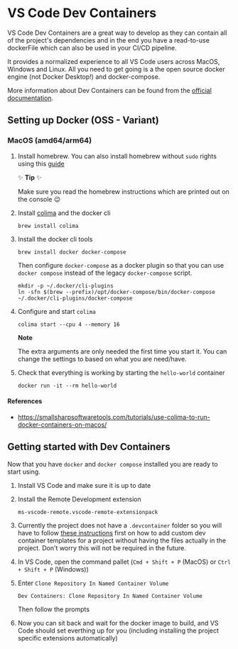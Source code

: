 # VS Code Dev Containers

VS Code Dev Containers are a great way to develop as they can contain all of the project's dependencies and in the end you have a read-to-use dockerFile which can also be used in your CI/CD pipeline.

It provides a normalized experience to all VS Code users across MacOS, Windows and Linux. All you need to get going is a the open source docker engine (not Docker Desktop!) and docker-compose.

More information about Dev Containers can be found from the [official documentation](https://code.visualstudio.com/docs/devcontainers/containers).

## Setting up Docker (OSS - Variant)

### MacOS (amd64/arm64)

1. Install homebrew. You can also install homebrew without `sudo` rights using this [guide](https://docs.brew.sh/Installation#untar-anywhere-unsupported)

    ✨ **Tip** ✨

    Make sure you read the homebrew instructions which are printed out on the console 😉

2. Install [colima](https://github.com/abiosoft/colima) and the docker cli

    ```
    brew install colima
    ```

3. Install the docker cli tools

    ```
    brew install docker docker-compose
    ```

    Then configure `docker-compose` as a docker plugin so that you can use `docker compose` instead of the legacy `docker-compose` script.

    ```
    mkdir -p ~/.docker/cli-plugins
    ln -sfn $(brew --prefix)/opt/docker-compose/bin/docker-compose ~/.docker/cli-plugins/docker-compose
    ```

4. Configure and start `colima`

    ```
    colima start --cpu 4 --memory 16
    ```

    **Note**

    The extra arguments are only needed the first time you start it. You can change the settings to based on what you are need/have.

5. Check that everything is working by starting the `hello-world` container

    ```
    docker run -it --rm hello-world
    ```

#### References

* https://smallsharpsoftwaretools.com/tutorials/use-colima-to-run-docker-containers-on-macos/



## Getting started with Dev Containers

Now that you have `docker` and `docker compose` installed you are ready to start using.

1. Install VS Code and make sure it is up to date

2. Install the Remote Development extension

    ```
    ms-vscode-remote.vscode-remote-extensionpack
    ```

3. Currently the project does not have a `.devcontainer` folder so you will have to follow [these instructions](https://github.com/reubenmiller/vscode-dev-containers) first on how to add custom dev container templates for a project without having the files actually in the project. Don't worry this will not be required in the future.

4. In VS Code, open the command pallet (`Cmd + Shift + P` (MacOS) or `Ctrl + Shift + P` (Windows))

5. Enter `Clone Repository In Named Container Volume`

    ```
    Dev Containers: Clone Repository In Named Container Volume
    ```

    Then follow the prompts

6. Now you can sit back and wait for the docker image to build, and VS Code should set everthing up for you (including installing the project specific extensions automatically)
